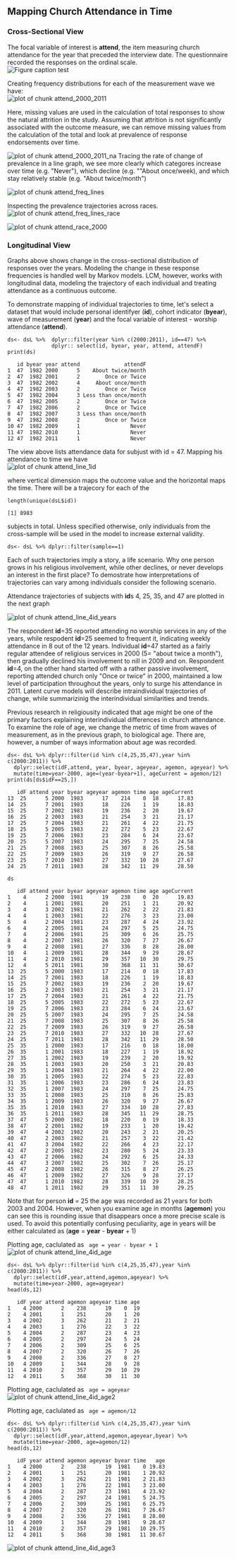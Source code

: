 <!--  Set the working directory to the repository's base directory; this assumes the report is nested inside of only one directory.-->










Mapping Church Attendance in Time
---------------------------------

### Cross-Sectional View

The focal variable of interest is **attend**, the item measuring church
attendance for the year that preceded the interview date. The
questionnaire recorded the responses on the ordinal scale.  
![Figure caption test](figure_rmd/Attendance/attend_2000.png)

Creating frequency distributions for each of the measurement wave we
have:  
![plot of chunk
attend\_2000\_2011](figure_rmd/Attendance/attend_2000_2011.png)

Here, missing values are used in the calculation of total responses to
show the natural attrition in the study. Assuming that attrition is not
significantly associated with the outcome measure, we can remove missing
values from the calculation of the total and look at prevalence of
response endorsements over time.

![plot of chunk
attend\_2000\_2011\_na](figure_rmd/Attendance/attend_2000_2011_na.png)
Tracing the rate of change of prevalence in a line graph, we see more
clearly which categores increase over time (e.g. "Never"), which decline
(e.g. ""About once/week), and which stay relatively stable (e.g. "About
twice/month")

![plot of chunk
attend\_freq\_lines](figure_rmd/Attendance/attend_freq_lines.png)

Inspecting the prevalence trajectories across races. ![plot of chunk
attend\_freq\_lines\_race](figure_rmd/Attendance/attend_freq_lines_race.png)

![plot of chunk
attend\_race\_2000](figure_rmd/Attendance/attend_race_2000.png)

### Longitudinal View

Graphs above shows change in the cross-sectional distribution of
responses over the years. Modeling the change in these response
frequencies is handled well by Markov models. LCM, however, works with
longitudinal data, modeling the trajectory of each individual and
treating attendance as a continuous outcome.

To demonstrate mapping of individual trajectories to time, let's select
a dataset that would include personal identifyer (**id**), cohort
indicator (**byear**), wave of measurement (**year**) and the focal
variable of interest - worship attendance (**attend**).

    ds<- dsL %>%  dplyr::filter(year %in% c(2000:2011), id==47) %>%
                  dplyr:: select(id, byear, year, attend, attendF)
    print(ds)

       id byear year attend              attendF
    1  47  1982 2000      5    About twice/month
    2  47  1982 2001      2        Once or Twice
    3  47  1982 2002      4     About once/month
    4  47  1982 2003      2        Once or Twice
    5  47  1982 2004      3 Less than once/month
    6  47  1982 2005      2        Once or Twice
    7  47  1982 2006      2        Once or Twice
    8  47  1982 2007      3 Less than once/month
    9  47  1982 2008      2        Once or Twice
    10 47  1982 2009      1                Never
    11 47  1982 2010      1                Never
    12 47  1982 2011      1                Never

The view above lists attendance data for subjust with id = 47. Mapping
his attendance to time we have  
![plot of chunk
attend\_line\_1id](figure_rmd/Attendance/attend_line_1id.png)

where vertical dimension maps the outcome value and the horizontal maps
the time. There will be a trajecory for each of the

    length(unique(dsL$id))

    [1] 8983

subjects in total. Unless specified otherwise, only individuals from the
cross-sample will be used in the model to increase external validity.

    ds<- dsL %>% dplyr::filter(sample==1)

Each of such trajectories imply a story, a life scenario. Why one person
grows in his religious involvement, while other declines, or never
develops an interest in the first place? To demostrate how
interpretations of trajectories can vary among individuals consider the
following scenario.

Attendance trajectories of subjects with **id**s 4, 25, 35, and 47 are
plotted in the next graph

![plot of chunk
attend\_line\_4id\_years](figure_rmd/Attendance/attend_line_4id_years.png)

The respondent **id**=35 reported attending no worship services in any
of the years, while respodent **id**=25 seemed to frequent it,
indicating weekly attendance in 8 out of the 12 years. Individual
**id**=47 started as a fairly regular attendee of religious services in
2000 (5= "about twice a month"), then gradually declined his involvement
to nill in 2009 and on. Respondent **id**=4, on the other hand started
off with a rather passive involvement, reporting attended church only
"Once or twice" in 2000, maintained a low level of participation
throughout the years, only to surge his attendance in 2011. Latent curve
models will describe intraindividual trajectories of change, while
summarizinig the interindividual similarities and trends.

Previous research in religiousity indicated that age might be one of the
primary factors explaining interindividual differences in church
attendance. To examine the role of age, we change the metric of time
from waves of measurement, as in the previous graph, to biological age.
There are, however, a number of ways information about age was recorded.

    ds<- dsL %>% dplyr::filter(id %in% c(4,25,35,47),year %in% c(2000:2011)) %>% 
      dplyr::select(idF,attend, year, byear, ageyear, agemon, ageyear) %>% 
      mutate(time=year-2000, age=(year-byear+1), ageCurrent = agemon/12)
    print(ds[ds$idF==25,])

       idF attend year byear ageyear agemon time age ageCurrent
    13  25      5 2000  1983      17    214    0  18      17.83
    14  25      7 2001  1983      18    226    1  19      18.83
    15  25      7 2002  1983      19    236    2  20      19.67
    16  25      2 2003  1983      21    254    3  21      21.17
    17  25      7 2004  1983      21    261    4  22      21.75
    18  25      5 2005  1983      22    272    5  23      22.67
    19  25      7 2006  1983      23    284    6  24      23.67
    20  25      5 2007  1983      24    295    7  25      24.58
    21  25      7 2008  1983      25    307    8  26      25.58
    22  25      7 2009  1983      26    319    9  27      26.58
    23  25      7 2010  1983      27    332   10  28      27.67
    24  25      7 2011  1983      28    342   11  29      28.50

    ds

       idF attend year byear ageyear agemon time age ageCurrent
    1    4      2 2000  1981      19    238    0  20      19.83
    2    4      1 2001  1981      20    251    1  21      20.92
    3    4      3 2002  1981      21    262    2  22      21.83
    4    4      1 2003  1981      22    276    3  23      23.00
    5    4      2 2004  1981      23    287    4  24      23.92
    6    4      2 2005  1981      24    297    5  25      24.75
    7    4      2 2006  1981      25    309    6  26      25.75
    8    4      2 2007  1981      26    320    7  27      26.67
    9    4      2 2008  1981      27    336    8  28      28.00
    10   4      1 2009  1981      28    344    9  29      28.67
    11   4      2 2010  1981      29    357   10  30      29.75
    12   4      5 2011  1981      30    368   11  31      30.67
    13  25      5 2000  1983      17    214    0  18      17.83
    14  25      7 2001  1983      18    226    1  19      18.83
    15  25      7 2002  1983      19    236    2  20      19.67
    16  25      2 2003  1983      21    254    3  21      21.17
    17  25      7 2004  1983      21    261    4  22      21.75
    18  25      5 2005  1983      22    272    5  23      22.67
    19  25      7 2006  1983      23    284    6  24      23.67
    20  25      5 2007  1983      24    295    7  25      24.58
    21  25      7 2008  1983      25    307    8  26      25.58
    22  25      7 2009  1983      26    319    9  27      26.58
    23  25      7 2010  1983      27    332   10  28      27.67
    24  25      7 2011  1983      28    342   11  29      28.50
    25  35      1 2000  1983      17    216    0  18      18.00
    26  35      1 2001  1983      18    227    1  19      18.92
    27  35      1 2002  1983      19    239    2  20      19.92
    28  35      1 2003  1983      20    250    3  21      20.83
    29  35      1 2004  1983      21    264    4  22      22.00
    30  35      1 2005  1983      22    274    5  23      22.83
    31  35      1 2006  1983      23    286    6  24      23.83
    32  35      1 2007  1983      24    297    7  25      24.75
    33  35      1 2008  1983      25    310    8  26      25.83
    34  35      1 2009  1983      26    320    9  27      26.67
    35  35      1 2010  1983      27    334   10  28      27.83
    36  35      1 2011  1983      28    345   11  29      28.75
    37  47      5 2000  1982      18    220    0  19      18.33
    38  47      2 2001  1982      19    233    1  20      19.42
    39  47      4 2002  1982      20    243    2  21      20.25
    40  47      2 2003  1982      21    257    3  22      21.42
    41  47      3 2004  1982      22    266    4  23      22.17
    42  47      2 2005  1982      23    280    5  24      23.33
    43  47      2 2006  1982      24    292    6  25      24.33
    44  47      3 2007  1982      25    302    7  26      25.17
    45  47      2 2008  1982      26    315    8  27      26.25
    46  47      1 2009  1982      27    326    9  28      27.17
    47  47      1 2010  1982      28    339   10  29      28.25
    48  47      1 2011  1982      29    351   11  30      29.25

Note that for person **id** = 25 the age was recorded as 21 years for
both 2003 and 2004. However, when you examine age in months (**agemon**)
you can see this is rounding issue that disappears once a more precise
scale is used. To avoid this potentially confusing peculiarity, age in
years will be either calculated as (**age** = **year** - **byear** + 1)

Plotting age, caclulated as <code> age = year - byear + 1 </code> ![plot
of chunk
attend\_line\_4id\_age](figure_rmd/Attendance/attend_line_4id_age.png)

    ds<- dsL %>% dplyr::filter(id %in% c(4,25,35,47),year %in% c(2000:2011)) %>% 
      dplyr::select(idF,year,attend,agemon,ageyear) %>% 
      mutate(time=year-2000, age=ageyear)
    head(ds,12)

       idF year attend agemon ageyear time age
    1    4 2000      2    238      19    0  19
    2    4 2001      1    251      20    1  20
    3    4 2002      3    262      21    2  21
    4    4 2003      1    276      22    3  22
    5    4 2004      2    287      23    4  23
    6    4 2005      2    297      24    5  24
    7    4 2006      2    309      25    6  25
    8    4 2007      2    320      26    7  26
    9    4 2008      2    336      27    8  27
    10   4 2009      1    344      28    9  28
    11   4 2010      2    357      29   10  29
    12   4 2011      5    368      30   11  30

Plotting age, caclulated as <code> age = ageyear </code> ![plot of chunk
attend\_line\_4id\_age2](figure_rmd/Attendance/attend_line_4id_age2.png)

Plotting age, caclulated as <code> age = agemon/12 </code>

    ds<- dsL %>% dplyr::filter(id %in% c(4,25,35,47),year %in% c(2000:2011)) %>% 
      dplyr::select(idF,year,attend,agemon,ageyear,byear) %>% 
      mutate(time=year-2000, age=agemon/12)
    head(ds,12)

       idF year attend agemon ageyear byear time   age
    1    4 2000      2    238      19  1981    0 19.83
    2    4 2001      1    251      20  1981    1 20.92
    3    4 2002      3    262      21  1981    2 21.83
    4    4 2003      1    276      22  1981    3 23.00
    5    4 2004      2    287      23  1981    4 23.92
    6    4 2005      2    297      24  1981    5 24.75
    7    4 2006      2    309      25  1981    6 25.75
    8    4 2007      2    320      26  1981    7 26.67
    9    4 2008      2    336      27  1981    8 28.00
    10   4 2009      1    344      28  1981    9 28.67
    11   4 2010      2    357      29  1981   10 29.75
    12   4 2011      5    368      30  1981   11 30.67

![plot of chunk
attend\_line\_4id\_age3](figure_rmd/Attendance/attend_line_4id_age3.png)
